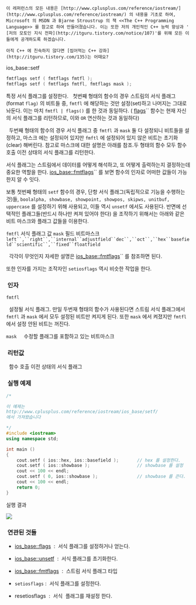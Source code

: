 


```warning
이 레퍼런스의 모든 내용은 [http://www.cplusplus.com/reference/iostream/](http://www.cplusplus.com/reference/iostream/) 의 내용을 기초로 하여, Microsoft 의 MSDN 과 Bjarne Stroustrup 의 책 <<The C++ Programming Language>> 를 참고로 하여 만들어졌습니다. 이는 또한 저의 개인적인 C++ 능력 향상과 ' [저의 모토인 지식 전파](http://itguru.tistory.com/notice/107)'를 위해 모든 이들에게 공개하도록 하겠습니다.
```

```info
아직 C++ 에 친숙하지 않다면 [씹어먹는 C++ 강좌](http://itguru.tistory.com/135)는 어때요?
```

ios_base::setf




```cpp
fmtflags setf ( fmtflags fmtfl );
fmtflags setf ( fmtflags fmtfl, fmtflags mask );
```


특정 서식 플래그를 설정한다.
  첫번째 형태의 함수의 경우 스트림의 서식 플래그(format `flag)` 의 비트들 중, `fmtfl` 에 해당하는 것만 설정(set)하고 나머지는 그대로 놔둔다. 이는 마치 `fmtfl | flags()` 를 한 것과 동일하다. ( [flags](http://itguru.tistory.com/153)`` 함수는 현재 자신의 서식 플래그를 리턴하므로, 이와 `OR` 연산하는 것과 동일하다)

  두번째 형태의 함수의 경우 서식 플래그 중 `fmtfl` 과 `mask` 둘 다 설정되니 비트들을 설정하고, 마스크 에는 설정되어 있지만 `fmftl` 에 설정되어 있지 않은 비트는 초기화(clear) 해버린다. 참고로 마스크에 대한 설명은 아래를 참조.두 형태의 함수 모두 함수 호출 이전 상태의 서식 플래그를 리턴한다.

서식 플래그는 스트림에서 데이터를 어떻게 해석하고, 또 어떻게 출력하는지 결정하는데 중요한 역할을 한다. [ios_base::fmtflags](http://itguru.tistory.com/154)`` 를 보면 함수의 인자로 어떠한 값들이 가능한지 알 수 잇다.

보통 첫번째 형태의 `setf` 함수의 경우, 단항 서식 플래그(독립적으로 기능을 수행하는 것)들, `boolalpha, showbase, showpoint, showpos, skipws, unitbuf, uppercase` 를 설정하기 위해 사용되고, 이들 역시 `unsetf` 에서도 사용된다. 반면에 선택적인 플래그들(반드시 하나만 켜져 있어야 한다) 을 조작하기 위해서는 아래와 같은 비트 마스크와 플래그 값들을 이용한다.

`fmtfl`
서식 플래그 값
`mask`
필드 비트마스크
`left``,``right``,``internal``adjustfield``dec``,``oct``,``hex``basefield``scientific``,``fixed``floatfield`

  각각이 무엇인지 자세한 설명은 [ios_base::fmtflags](http://itguru.tistory.com/154)`` 를 참조하면 된다.

또한 인자를 가지는 조작자인 `setiosflags` 역시 비슷한 작업을 한다.



###  인자




`fmtfl`

  설정될 서식 플래그. 만일 두번재 형태의 함수가 사용된다면 스트림 서식 플래그에서 `fmtfl` 과 `mask` 에서 모두 설정된 비트만 켜지게 된다. 또한 `mask` 에서 켜졌지만 `fmtfl` 에서 설정 안된 비트는 꺼진다.

`mask`
    수정할 플래그를 포함하고 있는 비트마스크




###  리턴값




  함수 호출 이전 상태의 서식 플래그



###  실행 예제




```cpp
/*

이 예제는
http://www.cplusplus.com/reference/iostream/ios_base/setf/
에서 가져왔습니다

*/
#include <iostream>
using namespace std;

int main ()
{
    cout.setf ( ios::hex, ios::basefield );       // hex 를 설정한다.
    cout.setf ( ios::showbase );                  // showbase 를 설정
    cout << 100 << endl;
    cout.setf ( 0, ios::showbase );               // showbase 를 끈다.
    cout << 100 << endl;
    return 0;
}
```


실행 결과


![](http://img1.daumcdn.net/thumb/R1920x0/?fname=http%3A%2F%2Fcfile2.uf.tistory.com%2Fimage%2F1743DC364E4D51B505E4D8)



###  연관된 것들






*  [ios_base::flags](http://itguru.tistory.com/153)  :  서식 플래그를 설정하거나 얻는다.

*  [ios_base::unsetf](http://itguru.tistory.com/156)  :  서식 플래그를 초기화한다.

*  [ios_base::fmtflags](http://itguru.tistory.com/154)  :  스트림 서식 플래그 타입

* `setiosflags` :  서식 플래그를 설정한다.

* resetiosflags  :  서식  플래그를 재설정 한다.





